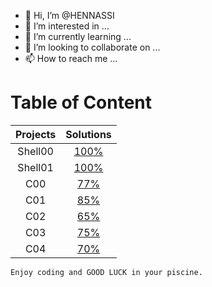 - 👋 Hi, I’m @HENNASSI
- 👀 I’m interested in ...
- 🌱 I’m currently learning ...
- 💞️ I’m looking to collaborate on ...
- 📫 How to reach me ...

<!---
HENNASSI/HENNASSI is a ✨ special ✨ repository because its `README.md` (this file) appears on your GitHub profile.
You can click the Preview link to take a look at your changes.
--->
 # Table of Content
| Projects      | Solutions  |
| :--------------:| :----------:|
| Shell00 | [100%](./Shell00) |
| Shell01 |  [100%](./Shell01)  |
| C00 | [77%](./C00) | 
| C01 | [85%](./C01) | 
| C02 | [65%](./C02) | 
| C03 |  [75%](./C03) | 
| C04 |  [70%](./C04)| 
 
`Enjoy coding and GOOD LUCK in your piscine.`
